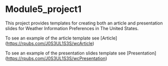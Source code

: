 # Module5_project1

This project provides templates for creating both an article and presentation slides for Weather Information Preferences in The United States.

To see an example of the article template see [Article] (https://rpubs.com/J0S3UL1S3S/wcArticle)

To see an example of the presentation slides template see [Presentation] (https://rpubs.com/J0S3UL1S3S/wcPresentation)

